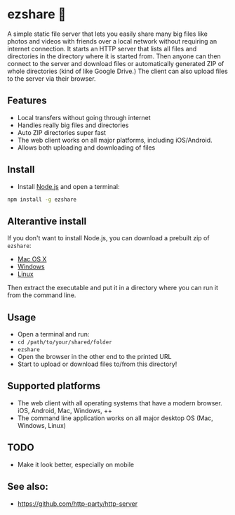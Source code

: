 # ezshare 🤝

A simple static file server that lets you easily share many big files like photos and videos with friends over a local network without requiring an internet connection. It starts an HTTP server that lists all files and directories in the directory where it is started from. Then anyone can then connect to the server and download files or automatically generated ZIP of whole directories (kind of like Google Drive.) The client can also upload files to the server via their browser.

## Features
- Local transfers without going through internet
- Handles really big files and directories
- Auto ZIP directories super fast
- The web client works on all major platforms, including iOS/Android.
- Allows both uploading and downloading of files

## Install

- Install [Node.js](https://nodejs.org) and open a terminal:

```bash
npm install -g ezshare
```

## Alterantive install
If you don't want to install Node.js, you can download a prebuilt zip of `ezshare`:

- [Mac OS X](https://github.com/mifi/ezshare/releases/latest/download/ezshare-macos.zip)
- [Windows](https://github.com/mifi/ezshare/releases/latest/download/ezshare-win.zip)
- [Linux](https://github.com/mifi/ezshare/releases/latest/download/ezshare-linux.zip)

Then extract the executable and put it in a directory where you can run it from the command line.

## Usage

- Open a terminal and run:
- `cd /path/to/your/shared/folder`
- `ezshare`
- Open the browser in the other end to the printed URL
- Start to upload or download files to/from this directory!

## Supported platforms
- The web client with all operating systems that have a modern browser. iOS, Android, Mac, Windows, ++
- The command line application works on all major desktop OS (Mac, Windows, Linux)

## TODO
- Make it look better, especially on mobile

## See also:
- https://github.com/http-party/http-server
